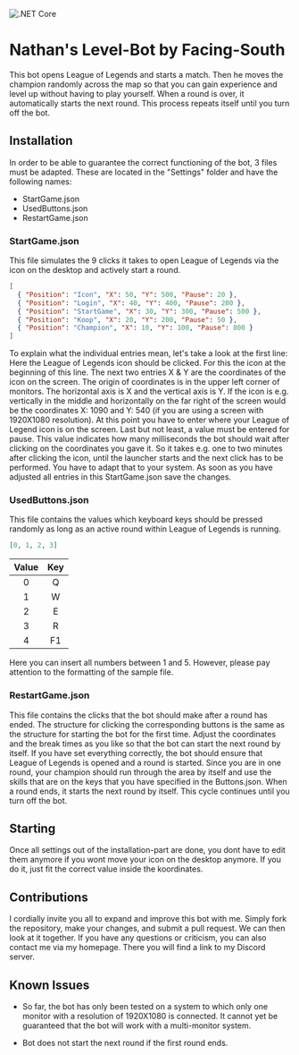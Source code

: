![.NET Core](https://github.com/Facing-South/NathansLevelBot/workflows/.NET%20Core/badge.svg)

# Nathan's Level-Bot by Facing-South
This bot opens League of Legends and starts a match. Then he moves the champion randomly across the map so that you can gain experience and level up without having to play yourself. When a round is over, it automatically starts the next round. This process repeats itself until you turn off the bot.

## Installation
In order to be able to guarantee the correct functioning of the bot, 3 files must be adapted. These are located in the "Settings" folder and have the following names:
- StartGame.json
- UsedButtons.json
- RestartGame.json

### StartGame.json
This file simulates the 9 clicks it takes to open League of Legends via the icon on the desktop and actively start a round.
```json
[
  { "Position": "Icon", "X": 50, "Y": 500, "Pause": 20 },
  { "Position": "Login", "X": 40, "Y": 400, "Pause": 200 },
  { "Position": "StartGame", "X": 30, "Y": 300, "Pause": 500 },
  { "Position": "Koop", "X": 20, "Y": 200, "Pause": 50 },
  { "Position": "Champion", "X": 10, "Y": 100, "Pause": 800 }
]
```
To explain what the individual entries mean, let's take a look at the first line: Here the League of Legends icon should be clicked. For this the icon at the beginning of this line. The next two entries X & Y are the coordinates of the icon on the screen. The origin of coordinates is in the upper left corner of monitors. The horizontal axis is X and the vertical axis is Y. If the icon is e.g. vertically in the middle and horizontally on the far right of the screen would be the coordinates X: 1090 and Y: 540 (if you are using a screen with 1920X1080 resolution). At this point you have to enter where your League of Legend icon is on the screen. Last but not least, a value must be entered for pause. This value indicates how many milliseconds the bot should wait after clicking on the coordinates you gave it. So it takes e.g. one to two minutes after clicking the icon, until the launcher starts and the next click has to be performed. You have to adapt that to your system. As soon as you have adjusted all entries in this StartGame.json save the changes.

### UsedButtons.json
This file contains the values which keyboard keys should be pressed randomly as long as an active round within League of Legends is running.
```json
[0, 1, 2, 3]

```
| Value | Key |
| :---: | :---: |
| 0 | Q |
| 1 | W |
| 2 | E |
| 3 | R |
| 4 | F1 |

Here you can insert all numbers between 1 and 5. However, please pay attention to the formatting of the sample file.

### RestartGame.json
This file contains the clicks that the bot should make after a round has ended. The structure for clicking the corresponding buttons is the same as the structure for starting the bot for the first time. Adjust the coordinates and the break times as you like so that the bot can start the next round by itself. If you have set everything correctly, the bot should ensure that League of Legends is opened and a round is started. Since you are in one round, your champion should run through the area by itself and use the skills that are on the keys that you have specified in the Buttons.json. When a round ends, it starts the next round by itself. This cycle continues until you turn off the bot.

## Starting
Once all settings out of the installation-part are done, you dont have to edit them anymore if you wont move your icon on the desktop anymore. If you do it, just fit the correct value inside the koordinates.

## Contributions
I cordially invite you all to expand and improve this bot with me. Simply fork the repository, make your changes, and submit a pull request. We can then look at it together. If you have any questions or criticism, you can also contact me via my homepage. There you will find a link to my Discord server.

## Known Issues
- So far, the bot has only been tested on a system to which only one monitor with a resolution of 1920X1080 is connected. It cannot yet be guaranteed that the bot will work with a multi-monitor system.

- Bot does not start the next round if the first round ends.

